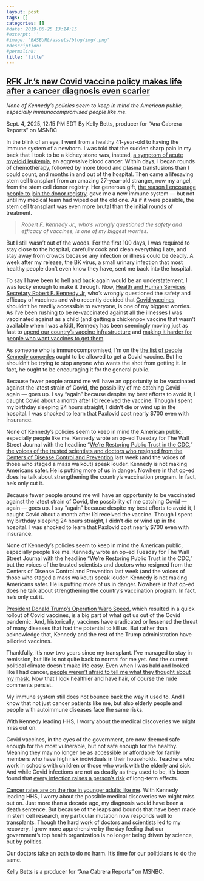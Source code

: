 ```yaml
---
layout: post
tags: []
categories: []
#date: 2019-06-25 13:14:15
#excerpt: ''
#image: 'BASEURL/assets/blog/img/.png'
#description:
#permalink:
title: 'title'
---
```



## [RFK Jr.’s new Covid vaccine policy makes life after a cancer diagnosis even scarier](https://www.msnbc.com/opinion/msnbc-opinion/rfk-jr-new-covid-vaccine-guidance-immunocompromised-rcna228903)

*None of Kennedy’s policies seem to keep in mind the American public, especially immunocompromised people like me.*

Sept. 4, 2025, 12:15 PM EDT
By Kelly Betts, producer for “Ana Cabrera Reports” on MSNBC

In the blink of an eye, I went from a healthy 41-year-old to having the immune system of a newborn. I was told that the sudden sharp pain in my back that I took to be a kidney stone was, instead, [a symptom of acute myeloid leukemia](https://www.msnbc.com/opinion/msnbc-opinion/nassau-county-bans-masks-endangers-vulnerable-residents-rcna166981), an aggressive blood cancer. Within days, I began rounds of chemotherapy, followed by more blood and plasma transfusions than I could count, and months in and out of the hospital. Then came a lifesaving stem cell transplant from an amazing 27-year-old stranger, now my angel, from the stem cell donor registry. Her generous gift, [the reason I encourage people to join the donor registry](https://www.nmdp.org/get-involved/join-the-registry), gave me a new immune system — but not until my medical team had wiped out the old one. As if it were possible, the stem cell transplant was even more brutal than the initial rounds of treatment.

> *Robert F. Kennedy Jr., who’s wrongly questioned the safety and efficacy of vaccines, is one of my biggest worries.*

But I still wasn’t out of the woods. For the first 100 days, I was required to stay close to the hospital, carefully cook and clean everything I ate, and stay away from crowds because any infection or illness could be deadly. A week after my release, the BK virus, a small urinary infection that most healthy people don’t even know they have, sent me back into the hospital.

To say I have been to hell and back again would be an understatement. I was lucky enough to make it through. Now, [Health and Human Services Secretary Robert F. Kennedy Jr](https://www.msnbc.com/msnbc/watch/watch-live-rfk-jr-testifies-before-congress-amid-cdc-firings-and-vaccine-changes-246693957802), who’s wrongly questioned the safety and efficacy of vaccines and who recently decided that [Covid vaccines](https://www.msnbc.com/rachel-maddow-show/maddowblog/circumvent-rfk-jr-vaccines-democrats-blue-states-start-getting-creativ-rcna229022) shouldn’t be readily accessible to everyone, is one of my biggest worries. As I’ve been rushing to be re-vaccinated against all the illnesses I was vaccinated against as a child (and getting a chickenpox vaccine that wasn’t available when I was a kid), Kennedy has been seemingly moving just as fast to [upend our country’s vaccine infrastructure](https://www.msnbc.com/opinion/msnbc-opinion/bill-cassidy-rfk-vaccines-2026-rcna211960) and [making it harder for people who want vaccines to get them](https://www.msnbc.com/top-stories/latest/cdc-covid-vaccine-recommendation-children-pregant-women-rcna209318).

As someone who is immunocompromised, I’m on the [the list of people Kennedy concedes](https://www.nbcnews.com/health/health-news/-fall-covid-shots-may-come-copays-no-coverage-rcna226160) ought to be allowed to get a Covid vaccine. But he shouldn’t be trying to stop anyone who wants the shot from getting it. In fact, he ought to be encouraging it for the general public.

Because fewer people around me will have an opportunity to be vaccinated against the latest strain of Covid, the possibility of me catching Covid — again — goes up. I say “again” because despite my best efforts to avoid it, I caught Covid about a month after I’d received the vaccine. Though I spent my birthday sleeping 24 hours straight, I didn’t die or wind up in the hospital. I was shocked to learn that Paxlovid cost nearly \$700 even with insurance.

None of Kennedy’s policies seem to keep in mind the American public, especially people like me. Kennedy wrote an op-ed Tuesday for The Wall Street Journal with the headline “[We’re Restoring Public Trust in the CDC](https://www.wsj.com/opinion/robert-f-kennedy-jr-were-restoring-public-trust-in-the-cdc-6f26c176?gaa_at=eafs&gaa_n=ASWzDAgJvLaOrHpqtMvjAbNQNEfWSLR0WZAaAdlgIFpsiq0cD8lhtgP5s5JYKjsZ1BA%3D&gaa_ts=68b9b1c7&gaa_sig=9srBdQw8tjfO0t1jtr6EpCiRg7SUjhWZU1ZREMa6Nvoa2kjJUu4ADu_H4BwwdWMTbWSDfbcNLjiQSxgZHm8RkQ%3D%3D),” [the voices of the trusted scientists and doctors who resigned from the Centers of Disease Control and Prevention](https://www.msnbc.com/top-stories/latest/cdc-employees-walkout-rally-rfk-jr-vaccines-rcna227858) last week (and the voices of those who staged a mass walkout) speak louder. Kennedy is not making Americans safer. He is putting more of us in danger. Nowhere in that op-ed does he talk about strengthening the country’s vaccination program. In fact, he’s only cut it.

Because fewer people around me will have an opportunity to be vaccinated against the latest strain of Covid, the possibility of me catching Covid — again — goes up. I say “again” because despite my best efforts to avoid it, I caught Covid about a month after I’d received the vaccine. Though I spent my birthday sleeping 24 hours straight, I didn’t die or wind up in the hospital. I was shocked to learn that Paxlovid cost nearly $700 even with insurance.

None of Kennedy’s policies seem to keep in mind the American public, especially people like me. Kennedy wrote an op-ed Tuesday for The Wall Street Journal with the headline “We’re Restoring Public Trust in the CDC,” but the voices of the trusted scientists and doctors who resigned from the Centers of Disease Control and Prevention last week (and the voices of those who staged a mass walkout) speak louder. Kennedy is not making Americans safer. He is putting more of us in danger. Nowhere in that op-ed does he talk about strengthening the country’s vaccination program. In fact, he’s only cut it.

[President Donald Trump’s Operation Warp Speed](https://www.msnbc.com/rachel-maddow-show/maddowblog/trump-touts-operation-warp-speed-simultaneously-undermining-legacy-rcna227804), which resulted in a quick rollout of Covid vaccines, is a big part of what got us out of the Covid pandemic. And, historically, vaccines have eradicated or lessened the threat of many diseases that had the potential to kill us. But rather than acknowledge that, Kennedy and the rest of the Trump administration have pilloried vaccines.

Thankfully, it’s now two years since my transplant. I’ve managed to stay in remission, but life is not quite back to normal for me yet. And the current political climate doesn’t make life easy. Even when I was bald and looked like I had cancer, [people weren’t afraid to tell me what they thought about my mask](https://www.msnbc.com/opinion/msnbc-opinion/nassau-county-bans-masks-endangers-vulnerable-residents-rcna166981). Now that I look healthier and have hair, of course the rude comments persist.

My immune system still does not bounce back the way it used to. And I know that not just cancer patients like me, but also elderly people and people with autoimmune diseases face the same risks.

With Kennedy leading HHS, I worry about the medical discoveries we might miss out on.

Covid vaccines, in the eyes of the government, are now deemed safe enough for the most vulnerable, but not safe enough for the healthy. Meaning they may no longer be as accessible or affordable for family members who have high risk individuals in their households. Teachers who work in schools with children or those who work with the elderly and sick. And while Covid infections are not as deadly as they used to be, it’s been found that [every infection raises a person’s risk](https://medicine.washu.edu/news/repeat-covid-19-infections-increase-risk-of-organ-failure-death/) of long-term effects.

[Cancer rates are on the rise in younger adults like me](https://www.cancer.gov/news-events/cancer-currents-blog/2025/early-onset-cancer-research-environment-genetics-support). With Kennedy leading HHS, I worry about the possible medical discoveries we might miss out on. Just more than a decade ago, my diagnosis would have been a death sentence. But because of the leaps and bounds that have been made in stem cell research, my particular mutation now responds well to transplants. Though the hard work of doctors and scientists led to my recovery, I grow more apprehensive by the day feeling that our government’s top health organization is no longer being driven by science, but by politics.

Our doctors take an oath to do no harm. It’s time for our politicians to do the same.

Kelly Betts is a producer for “Ana Cabrera Reports” on MSNBC.
